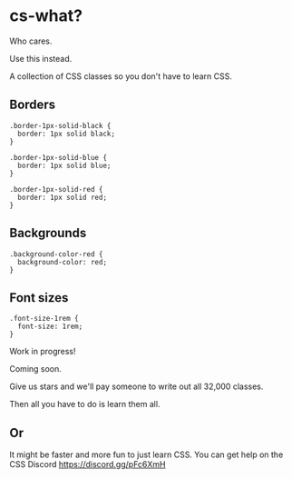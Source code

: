 # cs-what?

Who cares.

Use this instead.

A collection of CSS classes so you don't have to learn CSS.


## Borders

```
.border-1px-solid-black {
  border: 1px solid black;
}

.border-1px-solid-blue {
  border: 1px solid blue;
}

.border-1px-solid-red {
  border: 1px solid red;
}
```


## Backgrounds

```
.background-color-red {
  background-color: red;
}
```

## Font sizes

```
.font-size-1rem {
  font-size: 1rem;
}
```

Work in progress!

Coming soon.

Give us stars and we'll pay someone to write out all 32,000 classes. 

Then all you have to do is learn them all.



## Or

It might be faster and more fun to just learn CSS. You can get help on the CSS Discord https://discord.gg/pFc6XmH

